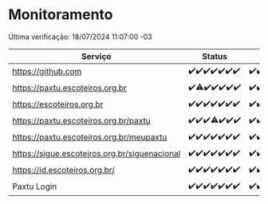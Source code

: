 # Monitoramento

Última verificação: 18/07/2024 11:07:00 -03

|Serviço|Status|Últimas 24h|
|---|---|---|
|https://github.com|<span title="2024-07-11: OK=24">✔️</span><span title="2024-07-12: OK=24">✔️</span><span title="2024-07-13: OK=24">✔️</span><span title="2024-07-14: OK=23">✔️</span><span title="2024-07-15: OK=23">✔️</span><span title="2024-07-16: OK=24">✔️</span><span title="2024-07-17: OK=14">✔️</span>|<span title="17/07/2024 11:07:00 -03 : 200">✔️</span><span title="17/07/2024 12:09:00 -03 : 200">✔️</span><span title="17/07/2024 13:08:00 -03 : 200">✔️</span><span title="17/07/2024 14:06:00 -03 : 200">✔️</span><span title="17/07/2024 15:09:00 -03 : 200">✔️</span><span title="17/07/2024 16:02:00 -03 : 200">✔️</span><span title="17/07/2024 17:07:00 -03 : 200">✔️</span><span title="17/07/2024 18:06:00 -03 : 200">✔️</span><span title="17/07/2024 19:07:00 -03 : 200">✔️</span><span title="17/07/2024 20:08:00 -03 : 200">✔️</span><span title="17/07/2024 21:34:00 -03 : 200">✔️</span><span title="17/07/2024 22:56:00 -03 : 200">✔️</span><span title="17/07/2024 23:28:00 -03 : 200">✔️</span><span title="18/07/2024 00:09:00 -03 : 200">✔️</span><span title="18/07/2024 01:08:00 -03 : 200">✔️</span><span title="18/07/2024 02:08:00 -03 : 200">✔️</span><span title="18/07/2024 03:10:00 -03 : 200">✔️</span><span title="18/07/2024 04:07:00 -03 : 200">✔️</span><span title="18/07/2024 05:09:00 -03 : 200">✔️</span><span title="18/07/2024 06:07:00 -03 : 200">✔️</span><span title="18/07/2024 07:07:00 -03 : 200">✔️</span><span title="18/07/2024 08:06:00 -03 : 200">✔️</span><span title="18/07/2024 09:13:00 -03 : 200">✔️</span><span title="18/07/2024 10:11:00 -03 : 200">✔️</span><span title="18/07/2024 11:07:00 -03 : 200">✔️</span>|
|https://paxtu.escoteiros.org.br|<span title="2024-07-11: OK=24">✔️</span><span title="2024-07-12: OK=23, Falhas=1">⚠️</span><span title="2024-07-13: OK=24">✔️</span><span title="2024-07-14: OK=23">✔️</span><span title="2024-07-15: OK=23">✔️</span><span title="2024-07-16: OK=24">✔️</span><span title="2024-07-17: OK=14">✔️</span>|<span title="17/07/2024 11:07:00 -03 : 200">✔️</span><span title="17/07/2024 12:09:00 -03 : 200">✔️</span><span title="17/07/2024 13:08:00 -03 : 200">✔️</span><span title="17/07/2024 14:06:00 -03 : 200">✔️</span><span title="17/07/2024 15:09:00 -03 : 200">✔️</span><span title="17/07/2024 16:02:00 -03 : 200">✔️</span><span title="17/07/2024 17:07:00 -03 : 200">✔️</span><span title="17/07/2024 18:06:00 -03 : 200">✔️</span><span title="17/07/2024 19:07:00 -03 : 200">✔️</span><span title="17/07/2024 20:08:00 -03 : 200">✔️</span><span title="17/07/2024 21:34:00 -03 : 200">✔️</span><span title="17/07/2024 22:56:00 -03 : 200">✔️</span><span title="17/07/2024 23:28:00 -03 : 200">✔️</span><span title="18/07/2024 00:09:00 -03 : 200">✔️</span><span title="18/07/2024 01:08:00 -03 : 200">✔️</span><span title="18/07/2024 02:08:00 -03 : 200">✔️</span><span title="18/07/2024 03:10:00 -03 : 200">✔️</span><span title="18/07/2024 04:07:00 -03 : 200">✔️</span><span title="18/07/2024 05:09:00 -03 : 200">✔️</span><span title="18/07/2024 06:07:00 -03 : 200">✔️</span><span title="18/07/2024 07:07:00 -03 : 200">✔️</span><span title="18/07/2024 08:06:00 -03 : 200">✔️</span><span title="18/07/2024 09:13:00 -03 : 200">✔️</span><span title="18/07/2024 10:11:00 -03 : 200">✔️</span><span title="18/07/2024 11:07:00 -03 : 200">✔️</span>|
|https://escoteiros.org.br|<span title="2024-07-11: OK=24">✔️</span><span title="2024-07-12: OK=24">✔️</span><span title="2024-07-13: OK=24">✔️</span><span title="2024-07-14: OK=23">✔️</span><span title="2024-07-15: OK=23">✔️</span><span title="2024-07-16: OK=24">✔️</span><span title="2024-07-17: OK=14">✔️</span>|<span title="17/07/2024 11:07:00 -03 : 200">✔️</span><span title="17/07/2024 12:09:00 -03 : 200">✔️</span><span title="17/07/2024 13:08:00 -03 : 200">✔️</span><span title="17/07/2024 14:06:00 -03 : 200">✔️</span><span title="17/07/2024 15:09:00 -03 : 200">✔️</span><span title="17/07/2024 16:02:00 -03 : 200">✔️</span><span title="17/07/2024 17:07:00 -03 : 200">✔️</span><span title="17/07/2024 18:06:00 -03 : 200">✔️</span><span title="17/07/2024 19:07:00 -03 : 200">✔️</span><span title="17/07/2024 20:08:00 -03 : 200">✔️</span><span title="17/07/2024 21:34:00 -03 : 200">✔️</span><span title="17/07/2024 22:56:00 -03 : 200">✔️</span><span title="17/07/2024 23:28:00 -03 : 200">✔️</span><span title="18/07/2024 00:09:00 -03 : 200">✔️</span><span title="18/07/2024 01:08:00 -03 : 200">✔️</span><span title="18/07/2024 02:08:00 -03 : 200">✔️</span><span title="18/07/2024 03:10:00 -03 : 200">✔️</span><span title="18/07/2024 04:07:00 -03 : 200">✔️</span><span title="18/07/2024 05:09:00 -03 : 200">✔️</span><span title="18/07/2024 06:07:00 -03 : 200">✔️</span><span title="18/07/2024 07:07:00 -03 : 200">✔️</span><span title="18/07/2024 08:06:00 -03 : 200">✔️</span><span title="18/07/2024 09:13:00 -03 : 200">✔️</span><span title="18/07/2024 10:11:00 -03 : 200">✔️</span><span title="18/07/2024 11:07:00 -03 : 200">✔️</span>|
|https://paxtu.escoteiros.org.br/paxtu|<span title="2024-07-11: OK=24">✔️</span><span title="2024-07-12: OK=24">✔️</span><span title="2024-07-13: OK=24">✔️</span><span title="2024-07-14: OK=22, Falhas=1">⚠️</span><span title="2024-07-15: OK=23">✔️</span><span title="2024-07-16: OK=24">✔️</span><span title="2024-07-17: OK=14">✔️</span>|<span title="17/07/2024 11:07:00 -03 : 200">✔️</span><span title="17/07/2024 12:09:00 -03 : 200">✔️</span><span title="17/07/2024 13:08:00 -03 : 200">✔️</span><span title="17/07/2024 14:06:00 -03 : 200">✔️</span><span title="17/07/2024 15:09:00 -03 : 200">✔️</span><span title="17/07/2024 16:02:00 -03 : 200">✔️</span><span title="17/07/2024 17:07:00 -03 : 200">✔️</span><span title="17/07/2024 18:06:00 -03 : 200">✔️</span><span title="17/07/2024 19:07:00 -03 : 200">✔️</span><span title="17/07/2024 20:08:00 -03 : 200">✔️</span><span title="17/07/2024 21:34:00 -03 : 200">✔️</span><span title="17/07/2024 22:56:00 -03 : 200">✔️</span><span title="17/07/2024 23:28:00 -03 : 200">✔️</span><span title="18/07/2024 00:09:00 -03 : 200">✔️</span><span title="18/07/2024 01:08:00 -03 : 200">✔️</span><span title="18/07/2024 02:08:00 -03 : 200">✔️</span><span title="18/07/2024 03:10:00 -03 : 200">✔️</span><span title="18/07/2024 04:07:00 -03 : 200">✔️</span><span title="18/07/2024 05:09:00 -03 : 200">✔️</span><span title="18/07/2024 06:07:00 -03 : 200">✔️</span><span title="18/07/2024 07:07:00 -03 : 200">✔️</span><span title="18/07/2024 08:06:00 -03 : 200">✔️</span><span title="18/07/2024 09:13:00 -03 : 200">✔️</span><span title="18/07/2024 10:11:00 -03 : 200">✔️</span><span title="18/07/2024 11:07:00 -03 : 200">✔️</span>|
|https://paxtu.escoteiros.org.br/meupaxtu|<span title="2024-07-11: OK=24">✔️</span><span title="2024-07-12: OK=24">✔️</span><span title="2024-07-13: OK=24">✔️</span><span title="2024-07-14: OK=23">✔️</span><span title="2024-07-15: OK=23">✔️</span><span title="2024-07-16: OK=24">✔️</span><span title="2024-07-17: OK=14">✔️</span>|<span title="17/07/2024 11:07:00 -03 : 200">✔️</span><span title="17/07/2024 12:09:00 -03 : 200">✔️</span><span title="17/07/2024 13:08:00 -03 : 200">✔️</span><span title="17/07/2024 14:06:00 -03 : 200">✔️</span><span title="17/07/2024 15:09:00 -03 : 200">✔️</span><span title="17/07/2024 16:02:00 -03 : 200">✔️</span><span title="17/07/2024 17:07:00 -03 : 200">✔️</span><span title="17/07/2024 18:06:00 -03 : 200">✔️</span><span title="17/07/2024 19:07:00 -03 : 200">✔️</span><span title="17/07/2024 20:08:00 -03 : 200">✔️</span><span title="17/07/2024 21:34:00 -03 : 200">✔️</span><span title="17/07/2024 22:56:00 -03 : 200">✔️</span><span title="17/07/2024 23:28:00 -03 : 200">✔️</span><span title="18/07/2024 00:09:00 -03 : 200">✔️</span><span title="18/07/2024 01:08:00 -03 : 200">✔️</span><span title="18/07/2024 02:08:00 -03 : 200">✔️</span><span title="18/07/2024 03:10:00 -03 : 200">✔️</span><span title="18/07/2024 04:07:00 -03 : 200">✔️</span><span title="18/07/2024 05:09:00 -03 : 200">✔️</span><span title="18/07/2024 06:07:00 -03 : 200">✔️</span><span title="18/07/2024 07:07:00 -03 : 200">✔️</span><span title="18/07/2024 08:06:00 -03 : 200">✔️</span><span title="18/07/2024 09:13:00 -03 : 200">✔️</span><span title="18/07/2024 10:11:00 -03 : 200">✔️</span><span title="18/07/2024 11:07:00 -03 : 200">✔️</span>|
|https://sigue.escoteiros.org.br/siguenacional|<span title="2024-07-11: OK=24">✔️</span><span title="2024-07-12: OK=24">✔️</span><span title="2024-07-13: OK=24">✔️</span><span title="2024-07-14: OK=23">✔️</span><span title="2024-07-15: OK=23">✔️</span><span title="2024-07-16: OK=24">✔️</span><span title="2024-07-17: OK=14">✔️</span>|<span title="17/07/2024 11:07:00 -03 : 200">✔️</span><span title="17/07/2024 12:09:00 -03 : 200">✔️</span><span title="17/07/2024 13:08:00 -03 : 200">✔️</span><span title="17/07/2024 14:06:00 -03 : 200">✔️</span><span title="17/07/2024 15:09:00 -03 : 200">✔️</span><span title="17/07/2024 16:02:00 -03 : 200">✔️</span><span title="17/07/2024 17:07:00 -03 : 200">✔️</span><span title="17/07/2024 18:06:00 -03 : 200">✔️</span><span title="17/07/2024 19:07:00 -03 : 200">✔️</span><span title="17/07/2024 20:08:00 -03 : 200">✔️</span><span title="17/07/2024 21:34:00 -03 : 200">✔️</span><span title="17/07/2024 22:56:00 -03 : 200">✔️</span><span title="17/07/2024 23:28:00 -03 : 200">✔️</span><span title="18/07/2024 00:09:00 -03 : 200">✔️</span><span title="18/07/2024 01:08:00 -03 : 200">✔️</span><span title="18/07/2024 02:08:00 -03 : 200">✔️</span><span title="18/07/2024 03:10:00 -03 : 200">✔️</span><span title="18/07/2024 04:07:00 -03 : 200">✔️</span><span title="18/07/2024 05:09:00 -03 : 200">✔️</span><span title="18/07/2024 06:07:00 -03 : 200">✔️</span><span title="18/07/2024 07:07:00 -03 : 200">✔️</span><span title="18/07/2024 08:06:00 -03 : 200">✔️</span><span title="18/07/2024 09:13:00 -03 : 200">✔️</span><span title="18/07/2024 10:11:00 -03 : 200">✔️</span><span title="18/07/2024 11:07:00 -03 : 200">✔️</span>|
|https://id.escoteiros.org.br/|<span title="2024-07-11: OK=24">✔️</span><span title="2024-07-12: OK=24">✔️</span><span title="2024-07-13: OK=24">✔️</span><span title="2024-07-14: OK=23">✔️</span><span title="2024-07-15: OK=23">✔️</span><span title="2024-07-16: OK=24">✔️</span><span title="2024-07-17: OK=14">✔️</span>|<span title="17/07/2024 11:07:00 -03 : 200">✔️</span><span title="17/07/2024 12:09:00 -03 : 200">✔️</span><span title="17/07/2024 13:08:00 -03 : 200">✔️</span><span title="17/07/2024 14:06:00 -03 : 200">✔️</span><span title="17/07/2024 15:09:00 -03 : 200">✔️</span><span title="17/07/2024 16:02:00 -03 : 200">✔️</span><span title="17/07/2024 17:07:00 -03 : 200">✔️</span><span title="17/07/2024 18:06:00 -03 : 200">✔️</span><span title="17/07/2024 19:07:00 -03 : 200">✔️</span><span title="17/07/2024 20:08:00 -03 : 200">✔️</span><span title="17/07/2024 21:34:00 -03 : 200">✔️</span><span title="17/07/2024 22:56:00 -03 : 200">✔️</span><span title="17/07/2024 23:28:00 -03 : 200">✔️</span><span title="18/07/2024 00:09:00 -03 : 200">✔️</span><span title="18/07/2024 01:08:00 -03 : 200">✔️</span><span title="18/07/2024 02:08:00 -03 : 200">✔️</span><span title="18/07/2024 03:10:00 -03 : 200">✔️</span><span title="18/07/2024 04:07:00 -03 : 200">✔️</span><span title="18/07/2024 05:09:00 -03 : 200">✔️</span><span title="18/07/2024 06:07:00 -03 : 200">✔️</span><span title="18/07/2024 07:07:00 -03 : 200">✔️</span><span title="18/07/2024 08:06:00 -03 : 200">✔️</span><span title="18/07/2024 09:13:00 -03 : 200">✔️</span><span title="18/07/2024 10:11:00 -03 : 200">✔️</span><span title="18/07/2024 11:07:00 -03 : 200">✔️</span>|
|Paxtu Login|<span title="2024-07-11: OK=24">✔️</span><span title="2024-07-12: OK=24">✔️</span><span title="2024-07-13: OK=24">✔️</span><span title="2024-07-14: OK=23">✔️</span><span title="2024-07-15: OK=23">✔️</span><span title="2024-07-16: OK=24">✔️</span><span title="2024-07-17: OK=14">✔️</span>|<span title="17/07/2024 11:07:00 -03 : 200">✔️</span><span title="17/07/2024 12:09:00 -03 : 200">✔️</span><span title="17/07/2024 13:08:00 -03 : 200">✔️</span><span title="17/07/2024 14:06:00 -03 : 200">✔️</span><span title="17/07/2024 15:09:00 -03 : 200">✔️</span><span title="17/07/2024 16:02:00 -03 : 200">✔️</span><span title="17/07/2024 17:07:00 -03 : 200">✔️</span><span title="17/07/2024 18:06:00 -03 : 200">✔️</span><span title="17/07/2024 19:07:00 -03 : 200">✔️</span><span title="17/07/2024 20:08:00 -03 : 200">✔️</span><span title="17/07/2024 21:34:00 -03 : 200">✔️</span><span title="17/07/2024 22:56:00 -03 : 200">✔️</span><span title="17/07/2024 23:28:00 -03 : 200">✔️</span><span title="18/07/2024 00:09:00 -03 : 200">✔️</span><span title="18/07/2024 01:08:00 -03 : 200">✔️</span><span title="18/07/2024 02:08:00 -03 : 200">✔️</span><span title="18/07/2024 03:10:00 -03 : 200">✔️</span><span title="18/07/2024 04:07:00 -03 : 200">✔️</span><span title="18/07/2024 05:09:00 -03 : 200">✔️</span><span title="18/07/2024 06:07:00 -03 : 200">✔️</span><span title="18/07/2024 07:08:00 -03 : 200">✔️</span><span title="18/07/2024 08:06:00 -03 : 200">✔️</span><span title="18/07/2024 09:13:00 -03 : 200">✔️</span><span title="18/07/2024 10:11:00 -03 : 200">✔️</span><span title="18/07/2024 11:07:00 -03 : 200">✔️</span>|
